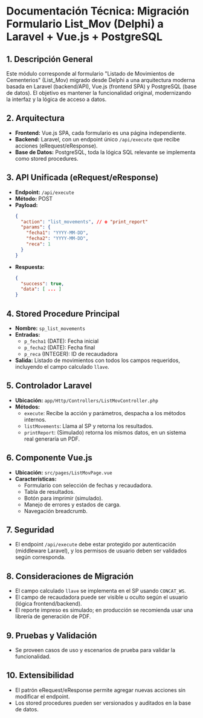 # Documentación Técnica: Migración Formulario List_Mov (Delphi) a Laravel + Vue.js + PostgreSQL

## 1. Descripción General
Este módulo corresponde al formulario "Listado de Movimientos de Cementerios" (List_Mov) migrado desde Delphi a una arquitectura moderna basada en Laravel (backend/API), Vue.js (frontend SPA) y PostgreSQL (base de datos). El objetivo es mantener la funcionalidad original, modernizando la interfaz y la lógica de acceso a datos.

## 2. Arquitectura
- **Frontend:** Vue.js SPA, cada formulario es una página independiente.
- **Backend:** Laravel, con un endpoint único `/api/execute` que recibe acciones (eRequest/eResponse).
- **Base de Datos:** PostgreSQL, toda la lógica SQL relevante se implementa como stored procedures.

## 3. API Unificada (eRequest/eResponse)
- **Endpoint:** `/api/execute`
- **Método:** POST
- **Payload:**
  ```json
  {
    "action": "list_movements", // o "print_report"
    "params": {
      "fecha1": "YYYY-MM-DD",
      "fecha2": "YYYY-MM-DD",
      "reca": 1
    }
  }
  ```
- **Respuesta:**
  ```json
  {
    "success": true,
    "data": [ ... ]
  }
  ```

## 4. Stored Procedure Principal
- **Nombre:** `sp_list_movements`
- **Entradas:**
  - `p_fecha1` (DATE): Fecha inicial
  - `p_fecha2` (DATE): Fecha final
  - `p_reca` (INTEGER): ID de recaudadora
- **Salida:** Listado de movimientos con todos los campos requeridos, incluyendo el campo calculado `llave`.

## 5. Controlador Laravel
- **Ubicación:** `app/Http/Controllers/ListMovController.php`
- **Métodos:**
  - `execute`: Recibe la acción y parámetros, despacha a los métodos internos.
  - `listMovements`: Llama al SP y retorna los resultados.
  - `printReport`: (Simulado) retorna los mismos datos, en un sistema real generaría un PDF.

## 6. Componente Vue.js
- **Ubicación:** `src/pages/ListMovPage.vue`
- **Características:**
  - Formulario con selección de fechas y recaudadora.
  - Tabla de resultados.
  - Botón para imprimir (simulado).
  - Manejo de errores y estados de carga.
  - Navegación breadcrumb.

## 7. Seguridad
- El endpoint `/api/execute` debe estar protegido por autenticación (middleware Laravel), y los permisos de usuario deben ser validados según corresponda.

## 8. Consideraciones de Migración
- El campo calculado `llave` se implementa en el SP usando `CONCAT_WS`.
- El campo de recaudadora puede ser visible u oculto según el usuario (lógica frontend/backend).
- El reporte impreso es simulado; en producción se recomienda usar una librería de generación de PDF.

## 9. Pruebas y Validación
- Se proveen casos de uso y escenarios de prueba para validar la funcionalidad.

## 10. Extensibilidad
- El patrón eRequest/eResponse permite agregar nuevas acciones sin modificar el endpoint.
- Los stored procedures pueden ser versionados y auditados en la base de datos.
